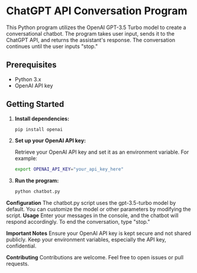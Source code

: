 # ChatGPT API Conversation Program

This Python program utilizes the OpenAI GPT-3.5 Turbo model to create a conversational chatbot. The program takes user input, sends it to the ChatGPT API, and returns the assistant's response. The conversation continues until the user inputs "stop."

## Prerequisites

- Python 3.x
- OpenAI API key

## Getting Started

1. **Install dependencies:**

   ```bash
   pip install openai
   
2. **Set up your OpenAI API key:**

   Retrieve your OpenAI API key and set it as an environment variable. For example:

    ```bash
    export OPENAI_API_KEY="your_api_key_here"
3. **Run the program:**

    ```bash
    python chatbot.py
    
**Configuration**
    The chatbot.py script uses the gpt-3.5-turbo model by default. You can customize the model or other parameters by modifying the script.
**Usage**
    Enter your messages in the console, and the chatbot will respond accordingly.
    To end the conversation, type "stop."
    
**Important Notes**
    Ensure your OpenAI API key is kept secure and not shared publicly.
    Keep your environment variables, especially the API key, confidential.
    
**Contributing**
    Contributions are welcome. Feel free to open issues or pull requests.

